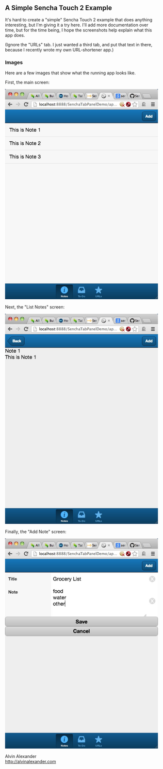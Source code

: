 ## A Simple Sencha Touch 2 Example

It's hard to create a "simple" Sencha Touch 2 example that does 
anything interesting, but I'm giving it a try here. I'll add
more documentation over time, but for the time being, I hope the
screenshots help explain what this app does.

(Ignore the "URLs" tab. I just wanted a third tab, and put that 
text in there, because I recently wrote my own URL-shortener app.)

### Images

Here are a few images that show what the running app looks like.

First, the main screen:

![The Main screen](/docs/screenshots/1-main.jpg)

Next, the "List Notes" screen:

![The List Notes screen](/docs/screenshots/2-note-view.jpg)

Finally, the "Add Note" screen:

![The Add Note screen](/docs/screenshots/3-note-add.jpg)


Alvin Alexander  
http://alvinalexander.com

